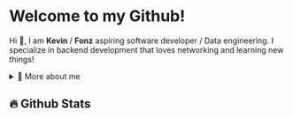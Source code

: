 # Welcome to my Github!
<p>

  Hi 👋, I am **Kevin** / **Fonz** aspiring software developer / Data engineering. I specialize in backend development that loves networking and learning new things!

<div>
<details>
  <summary>🧑 More about me</summary>

- 🔭 I’m currently on a journey to becoming a **software developer / Data engineer**!

- 🌱 I’m currently learning **everything I can!**

</details>
</p>

## 🔥 Github Stats
